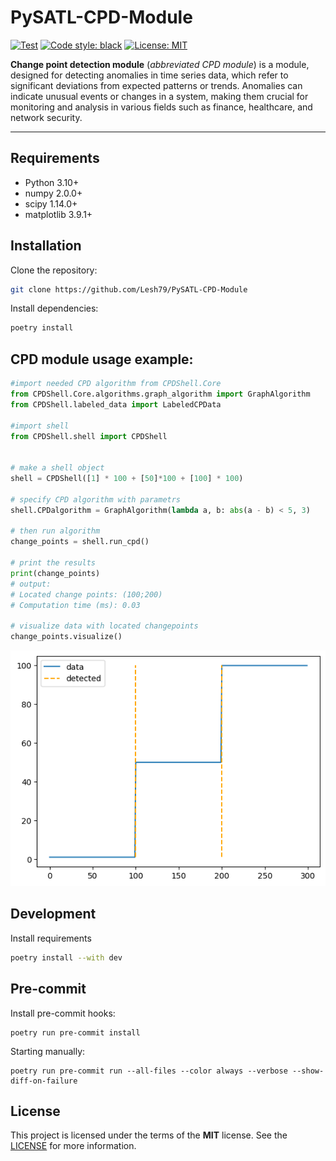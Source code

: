 # PySATL-CPD-Module

<a href="https://github.com/Lesh79/PySATL-CPD-Module/actions"><img alt="Test" src="https://github.com/Lesh79/PySATL-CPD-Module/actions/workflows/check.yaml/badge.svg"></a>
<a href="https://github.com/psf/black"><img alt="Code style: black" src="https://img.shields.io/badge/code%20style-black-000000.svg"></a>
<a href="https://github.com/Lesh79/PySATL-CPD-Module/blob/main/LICENSE"><img alt="License: MIT" src="https://black.readthedocs.io/en/stable/_static/license.svg"></a>

**Change point detection module** (*abbreviated CPD module*) is a module, designed for detecting anomalies in time series data, which refer to significant deviations from expected patterns or trends. Anomalies can indicate unusual events or changes in a system, making them crucial for monitoring and analysis in various fields such as finance, healthcare, and network security.

---

## Requirements

- Python 3.10+
- numpy 2.0.0+
- scipy 1.14.0+
- matplotlib 3.9.1+

## Installation

Clone the repository:

```bash
git clone https://github.com/Lesh79/PySATL-CPD-Module
```

Install dependencies:

```bash
poetry install
```

## CPD module usage example:

```python
#import needed CPD algorithm from CPDShell.Core
from CPDShell.Core.algorithms.graph_algorithm import GraphAlgorithm
from CPDShell.labeled_data import LabeledCPData

#import shell
from CPDShell.shell import CPDShell


# make a shell object
shell = CPDShell([1] * 100 + [50]*100 + [100] * 100)

# specify CPD algorithm with parametrs
shell.CPDalgorithm = GraphAlgorithm(lambda a, b: abs(a - b) < 5, 3)

# then run algorithm
change_points = shell.run_cpd()

# print the results
print(change_points)
# output:
# Located change points: (100;200)
# Computation time (ms): 0.03

# visualize data with located changepoints
change_points.visualize()
```
![example_of_output](assets/exam1.png)

## Development

Install requirements

```bash
poetry install --with dev
```

## Pre-commit

Install pre-commit hooks:

```shell
poetry run pre-commit install
```

Starting manually:

```shell
poetry run pre-commit run --all-files --color always --verbose --show-diff-on-failure
```

## License

This project is licensed under the terms of the **MIT** license. See the [LICENSE](LICENSE) for more information.
